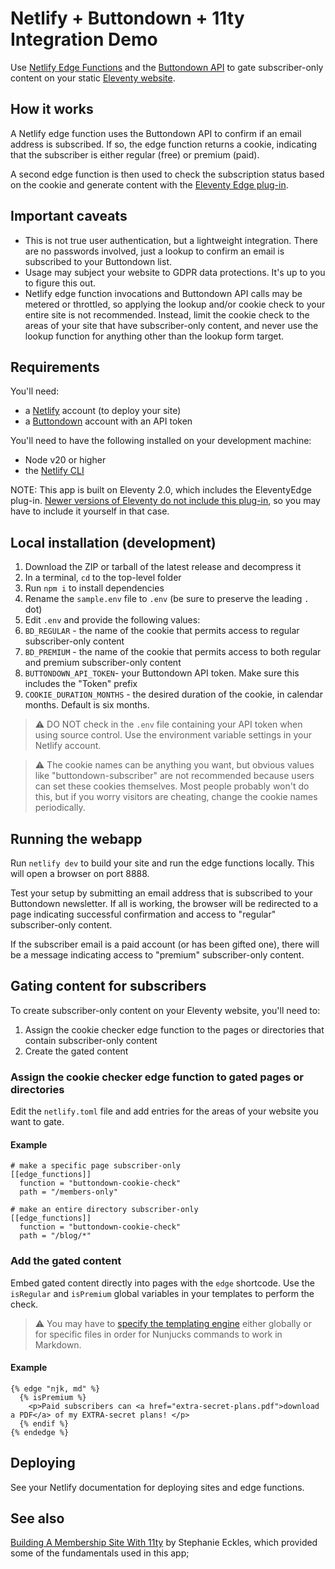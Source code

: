 # Netlify + Buttondown + 11ty Integration Demo

Use [Netlify Edge Functions](https://docs.netlify.com/edge-functions/overview/) and the [Buttondown API](https://docs.buttondown.com/api-introduction) to gate subscriber-only content on your static [Eleventy website](https://www.11ty.dev/).

## How it works

A Netlify edge function uses the Buttondown API to confirm if an email address is subscribed. If so, the edge function returns a cookie, indicating that the subscriber is either regular (free) or premium (paid).

A second edge function is then used to check the subscription status based on the cookie and generate content with the [Eleventy Edge plug-in](https://www.11ty.dev/).

## Important caveats

- This is not true user authentication, but a lightweight integration. There are no passwords involved, just a lookup to confirm an email is  subscribed to your Buttondown list.
- Usage may subject your website to GDPR data protections. It's up to you to figure this out.
- Netlify edge function invocations and Buttondown API calls may be metered or throttled, so applying the lookup and/or cookie check to your entire site is not recommended. Instead, limit the cookie check  to the areas of your site that have subscriber-only content, and never use the lookup function for anything other than the lookup form target.

## Requirements

You'll need:

- a [Netlify](https://netlify.com) account (to deploy your site)
- a [Buttondown](https://buttondown.com) account with an API token

You'll need to have the following installed on your development machine:

- Node v20 or higher
- the [Netlify CLI](https://docs.netlify.com/cli/get-started/)

NOTE: This app is built on Eleventy 2.0, which includes the EleventyEdge plug-in. [Newer versions of Eleventy do not include this plug-in](https://www.11ty.dev/docs/plugins/edge/), so you may have to include it yourself in that case.

## Local installation (development)

1. Download the ZIP or tarball of the latest release and decompress it
1. In a terminal, `cd` to the top-level folder
1. Run `npm i` to install dependencies
1. Rename the `sample.env` file to `.env` (be sure to preserve the leading `.` dot)
1. Edit `.env` and provide the following values:
  1. `BD_REGULAR` - the name of the cookie that permits access to regular subscriber-only content
  1. `BD_PREMIUM` - the name of the cookie that permits access to both regular and premium subscriber-only content
  1. `BUTTONDOWN_API_TOKEN`- your Buttondown API token. Make sure this includes the "Token" prefix
  1. `COOKIE_DURATION_MONTHS` - the desired duration of the cookie, in calendar months. Default is six months.

> ⚠️ DO NOT check in the `.env` file containing your API token when using source control. Use the environment variable settings in your Netlify account.

> ⚠️ The cookie names can be anything you want, but obvious values like "buttondown-subscriber" are not recommended because users can set these cookies themselves. Most people probably won't do this, but if you worry visitors are cheating, change the cookie names periodically.

## Running the webapp

Run `netlify dev` to build your site and run the edge functions locally. This will open a browser on port 8888.

Test your setup by submitting an email address that is subscribed to your Buttondown newsletter. If all is working, the browser will be redirected to a page indicating successful confirmation and access to "regular" subscriber-only content.

If the subscriber email is a paid account (or has been gifted one), there will be a message indicating access to "premium" subscriber-only content.

## Gating content for subscribers

To create subscriber-only content on your Eleventy website, you'll need to:

1. Assign the cookie checker edge function to the pages or directories that contain subscriber-only content
1. Create the gated content

### Assign the cookie checker edge function to gated pages or directories

Edit the `netlify.toml` file and add entries for the areas of your website you want to gate.

#### Example

```
# make a specific page subscriber-only
[[edge_functions]]
  function = "buttondown-cookie-check"
  path = "/members-only"

# make an entire directory subscriber-only
[[edge_functions]]
  function = "buttondown-cookie-check"
  path = "/blog/*"
```
### Add the gated content

Embed gated content directly into pages with the `edge` shortcode. Use the `isRegular` and `isPremium` global variables in your templates to perform the check.

> ⚠️ You may have to [specify the templating engine](https://www.11ty.dev/docs/languages/#special-case-pairing-a-templating-engine-with-md-markdown) either globally or for specific files in order for Nunjucks commands to work in Markdown.

#### Example
```
{% edge "njk, md" %}
  {% isPremium %}
    <p>Paid subscribers can <a href="extra-secret-plans.pdf">download a PDF</a> of my EXTRA-secret plans! </p>
  {% endif %}
{% endedge %}
```

## Deploying

See your Netlify documentation for deploying sites and edge functions.

## See also

[Building A Membership Site With 11ty](https://11ty.rocks/posts/building-a-membership-site-with-11ty/) by Stephanie Eckles, which provided some of the fundamentals used in this app;
